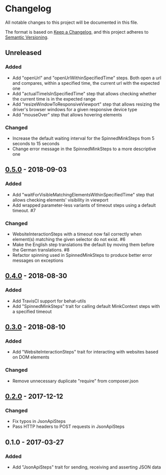 # Changelog
All notable changes to this project will be documented in this file.

The format is based on [Keep a Changelog](https://keepachangelog.com/en/1.0.0/),
and this project adheres to [Semantic Versioning](https://semver.org/spec/v2.0.0.html).

## Unreleased
### Added
- Add "openUrl" and "openUrlWithinSpecifiedTime" steps. Both open a url and compares, within a specified time, the current url with the expected one
- Add "actualTimeIsInSpecifiedTime" step that allows checking whether the current time is in the expected range
- Add "resizeWindowToResponsiveViewport" step that allows resizing the driver's browser windows for a given responsive device type
- Add "mouseOver" step that allows hovering elements 
 
### Changed
- Increase the default waiting interval for the SpinnedMinkSteps from 5 seconds to 15 seconds
- Change error message in the SpinnedMinkSteps to a more descriptive one

## [0.5.0] - 2018-09-03
### Added
- Add "waitForVisibleMatchingElementsWithinSpecifiedTime" step that allows checking elements' visibility in viewport
- Add wrapped parameter-less variants of timeout steps using a default timeout. #7
### Changed
- WebsiteInteractionSteps with a timeout now fail correctly when element(s) matching the given selector do not exist. #6
- Make the English step translations the default by moving them before the German translations. #8
- Refactor spinning used in SpinnedMinkSteps to produce better error messages on exceptions

## [0.4.0] - 2018-08-30
### Added
- Add TravisCI support for behat-utils
- Add "SpinnedMinkSteps" trait for calling default MinkContext steps with a specified timeout

## [0.3.0] - 2018-08-10
### Added
- Add "WebsiteInteractionSteps" trait for interacting with websites based on DOM elements
### Changed
- Remove unnecessary duplicate "require" from composer.json

## [0.2.0] - 2017-12-12
### Changed
- Fix typos in JsonApiSteps
- Pass HTTP headers to POST requests in JsonApiSteps

## 0.1.0 - 2017-03-27
### Added
- Add "JsonApiSteps" trait for sending, receiving and asserting JSON data

[0.5.0]: https://github.com/exozet/behat-utils/compare/0.4.0...0.5.0
[0.4.0]: https://github.com/exozet/behat-utils/compare/0.3.0...0.4.0
[0.3.0]: https://github.com/exozet/behat-utils/compare/0.2.0...0.3.0
[0.2.0]: https://github.com/exozet/behat-utils/compare/0.1.0...0.2.0
